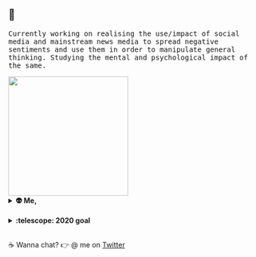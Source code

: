 
## 👋

<samp> Currently working on realising the use/impact of social media and 
mainstream news media to spread negative sentiments and use them in
order to manipulate general thinking. 
Studying the mental and psychological impact of the same. </samp>


<!--
**apoorvkhare07/apoorvkhare07** is a ✨ _special_ ✨ repository because its `README.md` (this file) appears on your GitHub profile.

Here are some ideas to get you started:

🔭 I’m currently working on ...
🌱 I’m currently learning ...
👯 I’m looking to collaborate on ...
- 🤔 I’m looking for help with ...
- 💬 Ask me about ...
- 📫 How to reach me: ...
- 😄 Pronouns: ...
- ⚡ Fun fact: ...
-->

<img src="https://i.imgur.com/kdKhgx6.gif" width="240px" align="center">
<br>
<details>
  <summary><b>👽 Me, </b></summary> <br>
🎓 Final year undergrad at IIT Roorkee <br>
🖥️ Self-taught Full stack developer <br>
👾 likes contributing to open source <br>
✈️  want to travel the world<br>
🎥 loves to watch and make movies<br>
☕  needs tea <br>
🍺 also needs beer <br>
🎨 sometimes plays around with pixels <br>
</details>
<br>
<details>
  <summary><b>:telescope: 2020 goal</b></summary> <br>
  I aim to create a beautiful corner of the web free of ads, sponsored posts, and the rest of the annoying noise we're so accustomed to seeing on the internet these  days.
</details> <br>

:coffee: Wanna chat? :point_right: @ me on <a href="https://twitter.com/Apoorvkhare12">Twitter</a>
